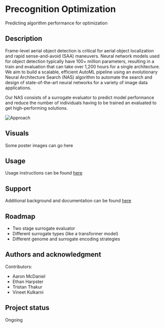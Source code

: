 # Precognition Optimization
Predicting algorithm performance for optimization

## Description
Frame-level aerial object detection is critical for aerial object localization and rapid sense-and-avoid (SAA) maneuvers. Neural network models used for object detection typically have 100+ million parameters, resulting in a train and evaluation that can take over 1,200 hours for a single architecture. We aim to build a scalable, efficient AutoML pipeline using an evolutionary Neural Architecture Search (NAS) algorithm to automate the search and design of state-of-the-art neural networks for a variety of image data applications.

Our NAS consists of a surrogate evaluator to predict model performance and reduce the number of individuals having to be trained an evaluated to get high-performing solutions.

![Approach](https://wiki.gtri.gatech.edu/download/attachments/330374279/image-2024-7-17_11-43-40.png?version=1&modificationDate=1721231020000&api=v2)

## Visuals
Some poster images can go here

## Usage
Usage instructions can be found [here](https://wiki.gtri.gatech.edu/display/EMADE/Evolution+Instructions?src=contextnavpagetreemode)

## Support
Additional background and documentation can be found [here](https://wiki.gtri.gatech.edu/display/EMADE/Summer+GRIP+2024+-+Precognition+Optimization?src=contextnavpagetreemode)

## Roadmap
 - Two stage surrogate evaluator
 - Different surrogate types (like a transformer model)
 - Different genome and surrogate encoding strategies

## Authors and acknowledgment
Contributors:
- Aaron McDaniel
- Ethan Harpster
- Tristan Thakur
- Vineet Kulkarni 

## Project status
Ongoing
